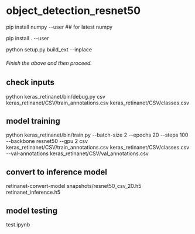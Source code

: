 # object_detection_resnet50

pip install numpy --user ## for latest numpy

pip install . --user

python setup.py build_ext --inplace

###### Finish the above and then proceed.

## check inputs
python keras_retinanet/bin/debug.py csv keras_retinanet/CSV/train_annotations.csv keras_retinanet/CSV/classes.csv

## model training
python keras_retinanet/bin/train.py --batch-size 2 --epochs 20 --steps 100 --backbone resnet50 --gpu 2 csv keras_retinanet/CSV/train_annotations.csv keras_retinanet/CSV/classes.csv --val-annotations keras_retinanet/CSV/val_annotations.csv

## convert to inference model
retinanet-convert-model snapshots/resnet50_csv_20.h5 retinanet_inference.h5

## model testing
test.ipynb
